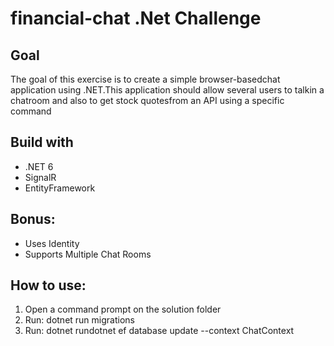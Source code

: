 # financial-chat .Net Challenge
## Goal
The goal of this exercise is to create a simple browser-basedchat application using .NET.This application should allow several users to talkin a chatroom and also to get stock quotesfrom an API using a specific command
## Build with
- .NET 6
- SignalR
- EntityFramework
## Bonus:
- Uses Identity
- Supports Multiple Chat Rooms 
## How to use:
1. Open a command prompt on the solution folder 
2. Run: dotnet run migrations
3. Run: dotnet rundotnet ef database update --context ChatContext
